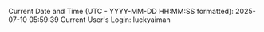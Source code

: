 Current Date and Time (UTC - YYYY-MM-DD HH:MM:SS formatted): 2025-07-10 05:59:39
Current User's Login: luckyaiman

